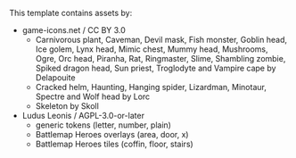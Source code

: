 This template contains assets by:

* game-icons.net / CC BY 3.0
  * Carnivorous plant, Caveman, Devil mask, Fish monster, Goblin head, Ice golem, Lynx head, Mimic chest, Mummy head, Mushrooms, Ogre, Orc head, Piranha, Rat, Ringmaster, Slime, Shambling zombie, Spiked dragon head, Sun priest, Troglodyte and Vampire cape by Delapouite
  * Cracked helm, Haunting, Hanging spider, Lizardman, Minotaur, Spectre and Wolf head by Lorc
  * Skeleton by Skoll
* Ludus Leonis / AGPL-3.0-or-later
  * generic tokens (letter, number, plain)
  * Battlemap Heroes overlays (area, door, x)
  * Battlemap Heroes tiles (coffin, floor, stairs)
